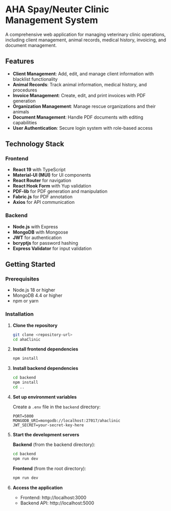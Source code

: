 # AHA Spay/Neuter Clinic Management System

A comprehensive web application for managing veterinary clinic operations, including client management, animal records, medical history, invoicing, and document management.

## Features

- **Client Management**: Add, edit, and manage client information with blacklist functionality
- **Animal Records**: Track animal information, medical history, and procedures
- **Invoice Management**: Create, edit, and print invoices with PDF generation
- **Organization Management**: Manage rescue organizations and their animals
- **Document Management**: Handle PDF documents with editing capabilities
- **User Authentication**: Secure login system with role-based access

## Technology Stack

### Frontend

- **React 19** with TypeScript
- **Material-UI (MUI)** for UI components
- **React Router** for navigation
- **React Hook Form** with Yup validation
- **PDF-lib** for PDF generation and manipulation
- **Fabric.js** for PDF annotation
- **Axios** for API communication

### Backend

- **Node.js** with Express
- **MongoDB** with Mongoose
- **JWT** for authentication
- **bcryptjs** for password hashing
- **Express Validator** for input validation

## Getting Started

### Prerequisites

- Node.js 18 or higher
- MongoDB 4.4 or higher
- npm or yarn

### Installation

1. **Clone the repository**

   ```bash
   git clone <repository-url>
   cd ahaClinic
   ```

2. **Install frontend dependencies**

   ```bash
   npm install
   ```

3. **Install backend dependencies**

   ```bash
   cd backend
   npm install
   cd ..
   ```

4. **Set up environment variables**

   Create a `.env` file in the `backend` directory:

   ```env
   PORT=5000
   MONGODB_URI=mongodb://localhost:27017/ahaclinic
   JWT_SECRET=your-secret-key-here
   ```

5. **Start the development servers**

   **Backend** (from the backend directory):

   ```bash
   cd backend
   npm run dev
   ```

   **Frontend** (from the root directory):

   ```bash
   npm run dev
   ```

6. **Access the application**
   - Frontend: http://localhost:3000
   - Backend API: http://localhost:5000
